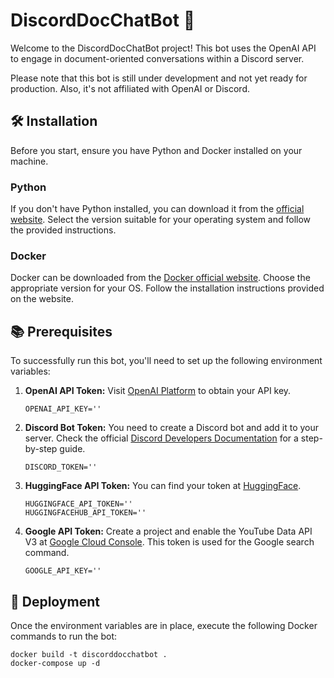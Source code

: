 # DiscordDocChatBot 🤖

Welcome to the DiscordDocChatBot project! This bot uses the OpenAI API to engage in document-oriented conversations within a Discord server.

Please note that this bot is still under development and not yet ready for production. Also, it's not affiliated with OpenAI or Discord.

## 🛠️ Installation 

Before you start, ensure you have Python and Docker installed on your machine. 

### Python 

If you don't have Python installed, you can download it from the [official website](https://www.python.org/downloads/). Select the version suitable for your operating system and follow the provided instructions.

### Docker 

Docker can be downloaded from the [Docker official website](https://www.docker.com/products/docker-desktop). Choose the appropriate version for your OS. Follow the installation instructions provided on the website.

## 📚 Prerequisites

To successfully run this bot, you'll need to set up the following environment variables:

1. **OpenAI API Token:** Visit [OpenAI Platform](https://platform.openai.com/account/api-keys) to obtain your API key.

    ```
    OPENAI_API_KEY=''
    ```

2. **Discord Bot Token:** You need to create a Discord bot and add it to your server. Check the official [Discord Developers Documentation](https://discord.com/developers/docs/intro) for a step-by-step guide.

    ```
    DISCORD_TOKEN=''
    ```

3. **HuggingFace API Token:** You can find your token at [HuggingFace](https://huggingface.co/settings/token).

    ```
    HUGGINGFACE_API_TOKEN=''
    HUGGINGFACEHUB_API_TOKEN=''
    ```

4. **Google API Token:** Create a project and enable the YouTube Data API V3 at [Google Cloud Console](https://console.cloud.google.com/apis/credentials?project=angular-unison-352106). This token is used for the Google search command.

    ```
    GOOGLE_API_KEY=''
    ```

## 🚀 Deployment

Once the environment variables are in place, execute the following Docker commands to run the bot:

```shell
docker build -t discorddocchatbot .
docker-compose up -d
